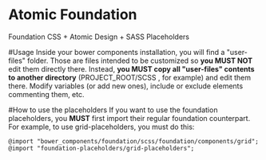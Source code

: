 Atomic Foundation
=================

Foundation CSS + Atomic Design + SASS Placeholders

#Usage
Inside your bower components installation, you will find a "user-files" folder. Those are files intended to be customized so **you MUST NOT** edit them directly there. Instead, **you MUST copy all "user-files" contents to another directory** (PROJECT_ROOT/SCSS , for example) and edit them there. Modify variables (or add new ones), include or exclude elements commenting them, etc.   

#How to use the placeholders
If you want to use the foundation placeholders, you **MUST** first import their 
regular foundation counterpart. For example, to use grid-placeholders, you must do this:

```
@import "bower_components/foundation/scss/foundation/components/grid";
@import "foundation-placeholders/grid-placeholders";
```